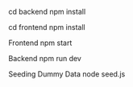 cd backend
npm install

cd frontend
npm install

Frontend
npm start
<!-- Starts React app on http://localhost:3000. -->

Backend
npm run dev
<!-- Starts the server on http://localhost:5000. -->

Seeding Dummy Data
node seed.js 
